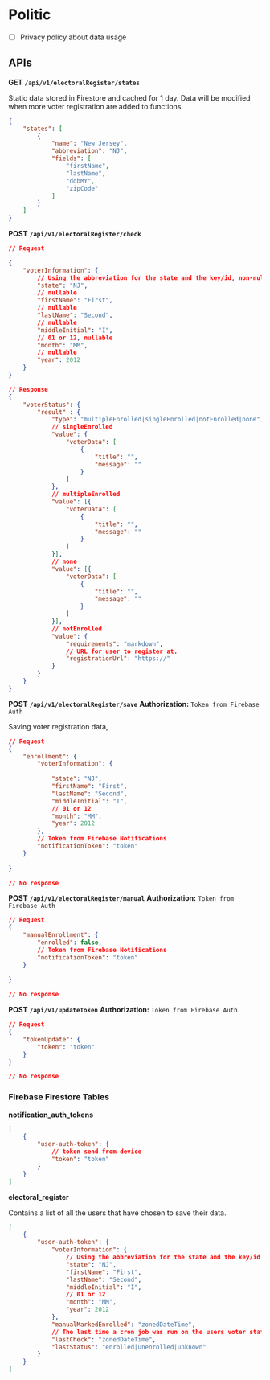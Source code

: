 # Politic


- [ ] Privacy policy about data usage



## APIs

**GET** **`/api/v1/electoralRegister/states`**

Static data stored in Firestore and cached for 1 day. Data will be modified when more voter registration are added to functions.

```json
{
    "states": [
        {
            "name": "New Jersey",
            "abbreviation": "NJ",
            "fields": [
                "firstName",
                "lastName",
                "dobMY",
                "zipCode"
            ]
        }
    ]
}
```


**POST** **`/api/v1/electoralRegister/check`**


```json
// Request

{
    "voterInformation": {
        // Using the abbreviation for the state and the key/id, non-null
        "state": "NJ", 
        // nullable
        "firstName": "First", 
        // nullable
        "lastName": "Second", 
        // nullable
        "middleInitial": "I", 
        // 01 or 12, nullable
        "month": "MM", 
        // nullable
        "year": 2012 
    }
}

// Response
{
    "voterStatus": {
        "result" : {
            "type": "multipleEnrolled|singleEnrolled|notEnrolled|none",
            // singleEnrolled
            "value": { 
                "voterData": [
                    {
                        "title": "",
                        "message": ""
                    }
                ]
            },
            // multipleEnrolled
            "value": [{ 
                "voterData": [
                    {
                        "title": "",
                        "message": ""
                    }
                ]
            }],
            // none
            "value": [{ 
                "voterData": [
                    {
                        "title": "",
                        "message": ""
                    }
                ]
            }],
            // notEnrolled 
            "value": { 
                "requirements": "markdown",
                // URL for user to register at. 
                "registrationUrl": "https://" 
            }
        }
    }
}
```



**POST** **`/api/v1/electoralRegister/save`**
**Authorization:** `Token from Firebase Auth`

Saving voter registration data, 

```json
// Request
{
    "enrollment": {
        "voterInformation": {
            
            "state": "NJ", 
            "firstName": "First",
            "lastName": "Second",
            "middleInitial": "I",
            // 01 or 12
            "month": "MM", 
            "year": 2012
        },
        // Token from Firebase Notifications
        "notificationToken": "token" 
    }
   
}

// No response
```

**POST** **`/api/v1/electoralRegister/manual`**
**Authorization:** `Token from Firebase Auth`


```json
// Request
{
    "manualEnrollment": {
        "enrolled": false,
        // Token from Firebase Notifications
        "notificationToken": "token" 
    }
   
}

// No response
```

**POST** **`/api/v1/updateToken`**
**Authorization:** `Token from Firebase Auth`


```json
// Request
{
    "tokenUpdate": {
        "token": "token"
    }
}

// No response
```
### Firebase Firestore Tables


**notification_auth_tokens**

```json
[
    {
        "user-auth-token": {
            // token send from device
            "token": "token" 
        }
    }
]
```

**electoral_register**  

Contains a list of all the users that have chosen to save their data.

```json
[
    {
        "user-auth-token": {
            "voterInformation": {
                // Using the abbreviation for the state and the key/id
                "state": "NJ", 
                "firstName": "First",
                "lastName": "Second",
                "middleInitial": "I",
                // 01 or 12
                "month": "MM",
                "year": 2012
            },
            "manualMarkedEnrolled": "zonedDateTime",
            // The last time a cron job was run on the users voter status or the last time the user manually checked.
            "lastCheck": "zonedDateTime", 
            "lastStatus": "enrolled|unenrolled|unknown" 
        }
    }
]
```